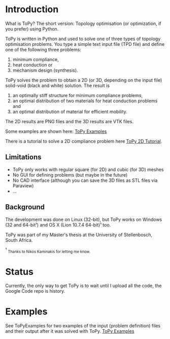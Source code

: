 # Introduction

What is ToPy? The short version: Topology optimisation (or optimization, if you prefer) using Python.

ToPy is written in Python and used to solve one of three types of topology optimisation problems. You type a simple text input file (TPD file) and define one of the following three problems:
  1. minimum compliance,
  1. heat conduction or
  1. mechanism design (synthesis).

ToPy solves the problem to obtain a 2D (or 3D, depending on the input file) solid-void (black and white) solution. The result is
  1. an optimally stiff structure for minimum compliance problems,
  1. an optimal distribution of two materials for heat conduction problems and
  1. an optimal distribution of material for efficient mobility.

The 2D results are PNG files and the 3D results are VTK files.

Some examples are shown here: [ToPy Examples](https://github.com/williamhunter/ToPy/edit/wiki/ToPyExamples.md)

There is a tutorial to solve a 2D compliance problem here [ToPy 2D Tutorial](https://github.com/williamhunter/ToPy/edit/wiki/ToPy2DTutorial.md).

## Limitations
  * ToPy only works with regular square (for 2D)  and cubic (for 3D) meshes
  * No GUI for defining problems (but maybe in the future)
  * No CAD interface (although you can save the 3D files as STL files via Paraview)
  * ...

## Background
The development was done on Linux (32-bit), but ToPy works on Windows (32 and 64-bit¹) and OS X (Lion 10.7.4 64-bit)¹ too.

ToPy was part of my Master's thesis at the University of Stellenbosch, South Africa.

¹ <sub>Thanks to Nikos Kaminakis for letting me know.</sub>

# Status
Currently, the only way to get ToPy is to wait until I upload all the code, the Google Code repo is history.

# Examples
See ToPyExamples for two examples of the input (problem definition) files and their output after it was solved with ToPy.
[ToPy Examples](https://github.com/williamhunter/ToPy/edit/wiki/ToPyExamples.md)

